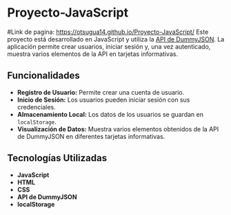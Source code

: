 # Proyecto-JavaScript
#Link de pagina: https://otsugua14.github.io/Proyecto-JavaScript/
Este proyecto está desarrollado en JavaScript y utiliza la [API de DummyJSON](https://dummyjson.com/). La aplicación permite crear usuarios, iniciar sesión y, una vez autenticado, muestra varios elementos de la API en tarjetas informativas.
## Funcionalidades
- **Registro de Usuario:** Permite crear una cuenta de usuario.
- **Inicio de Sesión:** Los usuarios pueden iniciar sesión con sus credenciales.
- **Almacenamiento Local:** Los datos de los usuarios se guardan en `localStorage`.
- **Visualización de Datos:** Muestra varios elementos obtenidos de la API de DummyJSON en diferentes tarjetas informativas.
## Tecnologías Utilizadas
- **JavaScript**
- **HTML**
- **CSS**
- **API de DummyJSON**
- **localStorage**
